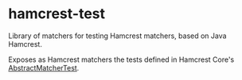 # hamcrest-test
Library of matchers for testing Hamcrest matchers, based on Java Hamcrest.

Exposes as Hamcrest matchers the tests defined in Hamcrest Core's [AbstractMatcherTest](https://github.com/hamcrest/JavaHamcrest/blob/master/hamcrest-core/src/test/java/org/hamcrest/AbstractMatcherTest.java).
